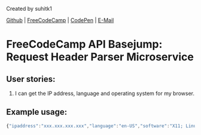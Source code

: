 Created by suhitk1

[Github](https://github.com/suhitk1) | [FreeCodeCamp](http://www.freecodecamp.com/suhitk1) | [CodePen](http://codepen.io/suhitk1/) | [E-Mail](mailto:suhit.kmr1@gmail.com)

# FreeCodeCamp API Basejump: Request Header Parser Microservice

## User stories:
1. I can get the IP address, language and operating system for my browser.

## Example usage:

```js
{"ipaddress":"xxx.xxx.xxx.xxx","language":"en-US","software":"X11; Linux x86_64"}
```
